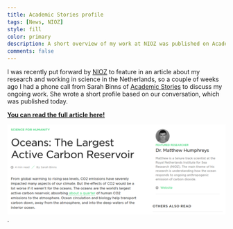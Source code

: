 ```yaml
---
title: Academic Stories profile
tags: [News, NIOZ]
style: fill
color: primary
description: A short overview of my work at NIOZ was published on Academic Stories today.
comments: false
---
```


I was recently put forward by [NIOZ](https://www.nioz.nl/en) to feature in an article about my research and working in science in the Netherlands, so a couple of weeks ago I had a phone call from Sarah Binns of [Academic Stories](https://academicstories.com/) to discuss my ongoing work. She wrote a short profile based on our conversation, which was published today.

[**You can read the full article here!**](https://academicstories.com/story/science-for-humanity/oceans-the-largest-active-carbon-reservoir)

[![The start of the article on Academic Stories](https://raw.githubusercontent.com/mvdh7/mvdh7.github.io/master/images/blog/academicstories.png "The start of the article on Academic Stories")](https://academicstories.com/story/science-for-humanity/oceans-the-largest-active-carbon-reservoir).
